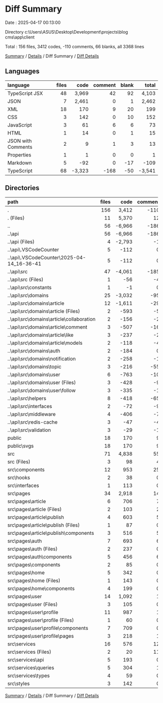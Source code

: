 # Diff Summary

Date : 2025-04-17 00:13:00

Directory c:\\Users\\ASUS\\Desktop\\Development\\projects\\blog cms\\app\\client

Total : 156 files,  3412 codes, -110 comments, 66 blanks, all 3368 lines

[Summary](results.md) / [Details](details.md) / Diff Summary / [Diff Details](diff-details.md)

## Languages
| language | files | code | comment | blank | total |
| :--- | ---: | ---: | ---: | ---: | ---: |
| TypeScript JSX | 48 | 3,969 | 42 | 92 | 4,103 |
| JSON | 7 | 2,461 | 0 | 1 | 2,462 |
| XML | 18 | 170 | 9 | 20 | 199 |
| CSS | 3 | 142 | 0 | 10 | 152 |
| JavaScript | 3 | 61 | 6 | 6 | 73 |
| HTML | 1 | 14 | 0 | 1 | 15 |
| JSON with Comments | 2 | 9 | 1 | 3 | 13 |
| Properties | 1 | 1 | 0 | 0 | 1 |
| Markdown | 5 | -92 | 0 | -17 | -109 |
| TypeScript | 68 | -3,323 | -168 | -50 | -3,541 |

## Directories
| path | files | code | comment | blank | total |
| :--- | ---: | ---: | ---: | ---: | ---: |
| . | 156 | 3,412 | -110 | 66 | 3,368 |
| . (Files) | 11 | 5,370 | 12 | 22 | 5,404 |
| .. | 56 | -6,966 | -186 | -84 | -7,236 |
| ..\\api | 56 | -6,966 | -186 | -84 | -7,236 |
| ..\\api (Files) | 4 | -2,793 | -1 | -2 | -2,796 |
| ..\\api\\.VSCodeCounter | 5 | -112 | 0 | -26 | -138 |
| ..\\api\\.VSCodeCounter\\2025-04-14_16-36-41 | 5 | -112 | 0 | -26 | -138 |
| ..\\api\\src | 47 | -4,061 | -185 | -56 | -4,302 |
| ..\\api\\src (Files) | 1 | -56 | -4 | -1 | -61 |
| ..\\api\\src\\constants | 1 | -1 | 0 | 0 | -1 |
| ..\\api\\src\\domains | 25 | -3,032 | -95 | -33 | -3,160 |
| ..\\api\\src\\domains\\article | 12 | -1,611 | -29 | -13 | -1,653 |
| ..\\api\\src\\domains\\article (Files) | 2 | -593 | -5 | -3 | -601 |
| ..\\api\\src\\domains\\article\\collaboration | 2 | -156 | -2 | 0 | -158 |
| ..\\api\\src\\domains\\article\\comment | 3 | -507 | -16 | -6 | -529 |
| ..\\api\\src\\domains\\article\\like | 3 | -237 | -2 | -2 | -241 |
| ..\\api\\src\\domains\\article\\models | 2 | -118 | -4 | -2 | -124 |
| ..\\api\\src\\domains\\auth | 2 | -184 | 0 | -4 | -188 |
| ..\\api\\src\\domains\\notification | 2 | -258 | -1 | -1 | -260 |
| ..\\api\\src\\domains\\topic | 3 | -216 | -55 | -7 | -278 |
| ..\\api\\src\\domains\\user | 6 | -763 | -10 | -8 | -781 |
| ..\\api\\src\\domains\\user (Files) | 3 | -428 | -9 | -5 | -442 |
| ..\\api\\src\\domains\\user\\follow | 3 | -335 | -1 | -3 | -339 |
| ..\\api\\src\\helpers | 8 | -418 | -65 | -10 | -493 |
| ..\\api\\src\\interfaces | 2 | -72 | -9 | -3 | -84 |
| ..\\api\\src\\middleware | 4 | -406 | -7 | -6 | -419 |
| ..\\api\\src\\redis-cache | 3 | -47 | -4 | -2 | -53 |
| ..\\api\\src\\validation | 3 | -29 | -1 | -1 | -31 |
| public | 18 | 170 | 9 | 20 | 199 |
| public\\svgs | 18 | 170 | 9 | 20 | 199 |
| src | 71 | 4,838 | 55 | 108 | 5,001 |
| src (Files) | 3 | 98 | 4 | 2 | 104 |
| src\\components | 12 | 953 | 25 | 24 | 1,002 |
| src\\hooks | 2 | 38 | 0 | 0 | 38 |
| src\\interfaces | 1 | 113 | 0 | 0 | 113 |
| src\\pages | 34 | 2,918 | 14 | 66 | 2,998 |
| src\\pages\\article | 6 | 706 | 7 | 11 | 724 |
| src\\pages\\article (Files) | 2 | 103 | 2 | 3 | 108 |
| src\\pages\\article\\publish | 4 | 603 | 5 | 8 | 616 |
| src\\pages\\article\\publish (Files) | 1 | 87 | 0 | 2 | 89 |
| src\\pages\\article\\publish\\components | 3 | 516 | 5 | 6 | 527 |
| src\\pages\\auth | 7 | 693 | 6 | 15 | 714 |
| src\\pages\\auth (Files) | 2 | 237 | 0 | 9 | 246 |
| src\\pages\\auth\\components | 5 | 456 | 6 | 6 | 468 |
| src\\pages\\components | 2 | 85 | 0 | 4 | 89 |
| src\\pages\\home | 5 | 342 | 0 | 10 | 352 |
| src\\pages\\home (Files) | 1 | 143 | 0 | 2 | 145 |
| src\\pages\\home\\components | 4 | 199 | 0 | 8 | 207 |
| src\\pages\\user | 14 | 1,092 | 1 | 26 | 1,119 |
| src\\pages\\user (Files) | 3 | 105 | 0 | 5 | 110 |
| src\\pages\\user\\profile | 11 | 987 | 1 | 21 | 1,009 |
| src\\pages\\user\\profile (Files) | 1 | 60 | 0 | 2 | 62 |
| src\\pages\\user\\profile\\components | 7 | 709 | 0 | 14 | 723 |
| src\\pages\\user\\profile\\pages | 3 | 218 | 1 | 5 | 224 |
| src\\services | 16 | 576 | 12 | 6 | 594 |
| src\\services (Files) | 2 | 20 | 11 | 3 | 34 |
| src\\services\\api | 5 | 193 | 0 | 2 | 195 |
| src\\services\\queries | 5 | 304 | 1 | 1 | 306 |
| src\\services\\types | 4 | 59 | 0 | 0 | 59 |
| src\\styles | 3 | 142 | 0 | 10 | 152 |

[Summary](results.md) / [Details](details.md) / Diff Summary / [Diff Details](diff-details.md)